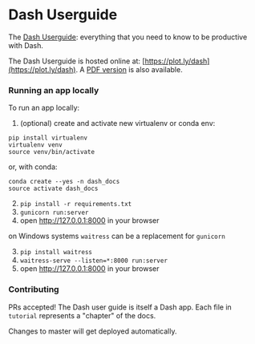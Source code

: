 # Dash Userguide

The [Dash Userguide](https://plot.ly/dash): everything that you need to know to be productive with Dash.

The Dash Userguide is hosted online at: [https://plot.ly/dash](https://plot.ly/dash). A [PDF version](/pdf-docs/Dash_User_Guide_and_Documentation.pdf) is also available.

### Running an app locally

To run an app locally:

1. (optional) create and activate new virtualenv or conda env:

```
pip install virtualenv
virtualenv venv
source venv/bin/activate
```

or, with conda:
```
conda create --yes -n dash_docs
source activate dash_docs
```

2. `pip install -r requirements.txt`
3. `gunicorn run:server`
4. open http://127.0.0.1:8000 in your browser


on Windows systems `waitress` can be a replacement for `gunicorn`

3. `pip install waitress`
4. `waitress-serve --listen=*:8000 run:server`
5. open http://127.0.0.1:8000 in your browser


### Contributing

PRs accepted! The Dash user guide is itself a Dash app. Each file in `tutorial` represents a "chapter" of the docs.

Changes to master will get deployed automatically.


